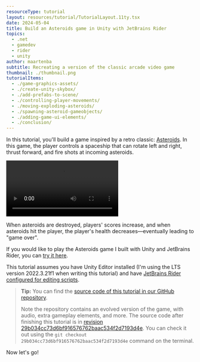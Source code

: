 ```yaml
---
resourceType: tutorial
layout: resources/tutorial/TutorialLayout.11ty.tsx
date: 2024-05-04
title: Build an Asteroids game in Unity with JetBrains Rider
topics:
  - .net
  - gamedev
  - rider
  - unity
author: maartenba
subtitle: Recreating a version of the classic arcade video game
thumbnail: ./thumbnail.png
tutorialItems:
  - ./game-graphics-assets/
  - ./create-unity-skybox/
  - ./add-prefabs-to-scene/
  - ./controlling-player-movements/
  - ./moving-exploding-asteroids/
  - ./spawning-asteroid-gameobjects/
  - ./adding-game-ui-elements/
  - ./conclusion/
---
```


In this tutorial, you'll build a game inspired by a retro classic: [Asteroids](<https://en.wikipedia.org/wiki/Asteroids_(video_game)>). In this game, the player controls a spaceship that can rotate left and right, thrust forward, and fire shots at incoming asteroids.

<video class="video-player" playsinline controls>
    <source src="preview.webm" type="video/webm">
</video><br/>

When asteroids are destroyed, players' scores increase, and when asteroids hit the player, the player's health decreases—eventually leading to "game over".

If you would like to play the Asteroids game I built with Unity and JetBrains Rider, you can [try it here](https://jetbrains.github.io/JetAsteroids/).

This tutorial assumes you have Unity Editor installed (I'm using the LTS version 2022.3.21f1 when writing this tutorial) and have [JetBrains Rider configured for editing scripts](https://www.jetbrains.com/help/rider/Unity.html#getting-started).

> **Tip:** You can find the [source code of this tutorial in our GitHub repository](https://github.com/JetBrains/JetAsteroids).
>
> Note the repository contains an evolved version of the game, with audio, extra gameplay elements, and more.
> The source code after finishing this tutorial is in [revision 29b034cc73d6bf916576762baac534f2d7193d4e](https://github.com/JetBrains/JetAsteroids/commit/29b034cc73d6bf916576762baac534f2d7193d4e).
> You can check it out using the `git checkout 29b034cc73d6bf916576762baac534f2d7193d4e` command on the terminal.

Now let's go!
